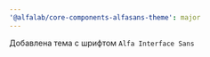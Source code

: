 ```yaml
---
'@alfalab/core-components-alfasans-theme': major
---
```


Добавлена тема с шрифтом `Alfa Interface Sans`
